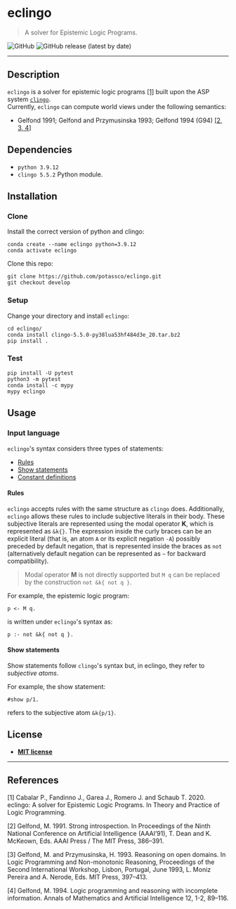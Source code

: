 # eclingo

> A solver for Epistemic Logic Programs.

![GitHub](https://img.shields.io/github/license/potassco/eclingo?color=blue)
![GitHub release (latest by date)](https://img.shields.io/github/v/release/potassco/eclingo)

---

## Description
`eclingo` is a solver for epistemic logic programs [[1]](#References) built upon the ASP system [`clingo`](https://github.com/potassco/clingo).  
Currently, `eclingo` can compute world views under the following semantics:
- Gelfond 1991; Gelfond and Przymusinska 1993; Gelfond 1994 (G94) [[2, 3, 4]](#References)

## Dependencies

- `python 3.9.12`
- `clingo 5.5.2` Python module.

## Installation

### Clone

Install the correct version of python and clingo:
```
conda create --name eclingo python=3.9.12
conda activate eclingo
```

Clone this repo:
```
git clone https://github.com/potassco/eclingo.git
git checkout develop
```

### Setup

Change your directory and install `eclingo`:
```
cd eclingo/
conda install clingo-5.5.0-py38lua53hf484d3e_20.tar.bz2
pip install .
```

### Test
```
pip install -U pytest
python3 -m pytest
conda install -c mypy
mypy eclingo
```

## Usage


### Input language

`eclingo`'s syntax considers three types of statements:
- [Rules](#rules)
- [Show statements](#show-statements)
- [Constant definitions](#constant-definitions)

#### Rules

`eclingo` accepts rules with the same structure as `clingo` does. Additionally, `eclingo` allows these rules to include subjective literals in their body. These subjective literals are represented using the modal operator **K**, which is represented as `&k{}`. The expression inside the curly braces can be an explicit literal (that is, an atom `A` or its explicit negation `-A`) possibly preceded by default negation, that is represented inside the braces as `not` (alternatively default negation can be represented as `~` for backward compatibility).

> Modal operator **M** is not directly supported but `M q` can be replaced by the construction `not &k{ not q }`.

For example, the epistemic logic program:
```
p <- M q.
```
is written under `eclingo`'s syntax as:
```
p :- not &k{ not q }.
```

#### Show statements
Show statements follow `clingo`'s syntax but, in eclingo, they refer to *subjective atoms*.

For example, the show statement:
```
#show p/1.
```
refers to the subjective atom `&k{p/1}`.


## License

- **[MIT license](https://github.com/potassco/eclingo/blob/master/LICENSE)**

---

## References

[1] Cabalar P., Fandinno J., Garea J., Romero J. and Schaub T. 2020. eclingo: A solver for Epistemic Logic Programs. In Theory and Practice of Logic Programming.

[2] Gelfond, M. 1991. Strong introspection. In Proceedings of the Ninth National Conference on Artificial Intelligence (AAAI’91), T. Dean and K. McKeown, Eds. AAAI Press / The MIT Press, 386–391.

[3] Gelfond, M. and Przymusinska, H. 1993. Reasoning on open domains. In Logic Programming and Non-monotonic Reasoning, Proceedings of the Second International Workshop, Lisbon, Portugal, June 1993, L. Moniz Pereira and A. Nerode, Eds. MIT Press, 397–413.

[4] Gelfond, M. 1994. Logic programming and reasoning with incomplete information. Annals of Mathematics and Artificial Intelligence 12, 1-2, 89–116.

